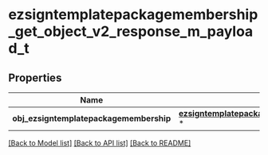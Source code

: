 # ezsigntemplatepackagemembership_get_object_v2_response_m_payload_t

## Properties
Name | Type | Description | Notes
------------ | ------------- | ------------- | -------------
**obj_ezsigntemplatepackagemembership** | [**ezsigntemplatepackagemembership_response_compound_t**](ezsigntemplatepackagemembership_response_compound.md) \* |  | 

[[Back to Model list]](../README.md#documentation-for-models) [[Back to API list]](../README.md#documentation-for-api-endpoints) [[Back to README]](../README.md)


